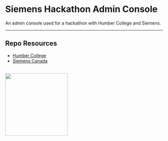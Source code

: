 # Siemens Hackathon Admin Console

An admin console used for a hackathon with Humber College and Siemens. 

---

## Repo Resources

- [Humber College](https://humber.ca/)
- [Siemens Canada](https://www.siemens.com/ca/en.html)

<br>
<a href="https://codeadam.ca">
<img src="https://cdn.codeadam.ca/images@1.0.0/codeadam-logo-coloured-horizontal.png" width="200">
</a>
